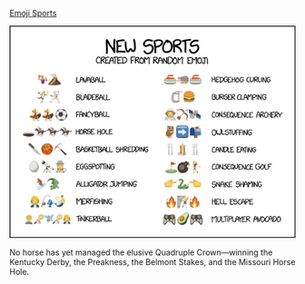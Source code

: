 [Emoji Sports](https://xkcd.com/1920)

![Emoji Sports](./random_comic.png)

No horse has yet managed the elusive Quadruple Crown—winning the Kentucky Derby, the Preakness, the Belmont Stakes, and the Missouri Horse Hole.

